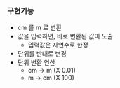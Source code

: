 ### 구현기능

- cm 를 m 로 변환
- 값을 입력하면, 바로 변환된 값이 노출
    - 입력값은 자연수로 한정
- 단위를 반대로 변경
- 단위 변환 연산
    - cm → m (X 0.01)
    - m → cm (X 100)
